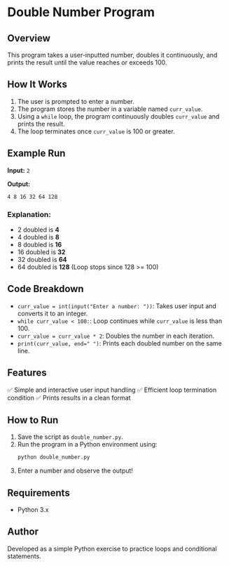 # Double Number Program

## Overview
This program takes a user-inputted number, doubles it continuously, and prints the result until the value reaches or exceeds 100.

## How It Works
1. The user is prompted to enter a number.
2. The program stores the number in a variable named `curr_value`.
3. Using a `while` loop, the program continuously doubles `curr_value` and prints the result.
4. The loop terminates once `curr_value` is 100 or greater.

## Example Run
**Input:** `2`

**Output:**
```
4 8 16 32 64 128
```

### Explanation:
- 2 doubled is **4**
- 4 doubled is **8**
- 8 doubled is **16**
- 16 doubled is **32**
- 32 doubled is **64**
- 64 doubled is **128** (Loop stops since 128 >= 100)

## Code Breakdown
- `curr_value = int(input("Enter a number: "))`: Takes user input and converts it to an integer.
- `while curr_value < 100:`: Loop continues while `curr_value` is less than 100.
- `curr_value = curr_value * 2`: Doubles the number in each iteration.
- `print(curr_value, end=" ")`: Prints each doubled number on the same line.

## Features
✅ Simple and interactive user input handling
✅ Efficient loop termination condition
✅ Prints results in a clean format

## How to Run
1. Save the script as `double_number.py`.
2. Run the program in a Python environment using:
   ```sh
   python double_number.py
   ```
3. Enter a number and observe the output!

## Requirements
- Python 3.x

## Author
Developed as a simple Python exercise to practice loops and conditional statements.

